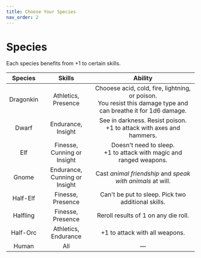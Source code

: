```yaml
---
title: Choose Your Species
nav_order: 2
---
```


# Species

Each species benefits from +1 to certain skills.

| Species   | Skills                            | Ability |
|:---------:|:---------------------------------:|:-------:|
| Dragonkin | Athletics, Presence               | Chooese acid, cold, fire, lightning, or poison.<br>You resist this damage type and can breathe it for 1d6 damage. |
| Dwarf     | Endurance, Insight                | See in darkness. Resist poison.<br>+1 to attack with axes and hammers. |
| Elf       | Finesse,<br>Cunning or Insight    | Doesn't need to sleep.<br>+1 to attack with magic and ranged weapons. |
| Gnome     | Endurance,<br> Cunning or Insight | Cast *animal friendship* and *speak with animals* at will. |
| Half-Elf  | Finesse, Presence                 | Can't be put to sleep. Pick two additional skills. |
| Halfling  | Finesse, Presence                 | Reroll results of 1 on any die roll. |
| Half-Orc  | Athletics, Endurance              | +1 to attack with all weapons. |
| Human     | All                               | — |
